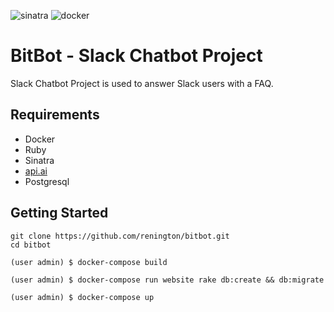 ![sinatra](https://img.shields.io/badge/sinatra-2.0.0-green.svg)
![docker](https://img.shields.io/docker/automated/jrottenberg/ffmpeg.svg)

# BitBot - Slack Chatbot Project
Slack Chatbot Project is used to answer Slack users with a FAQ.

## Requirements
- Docker
- Ruby
- Sinatra
- [api.ai](api.ai)
- Postgresql

## Getting Started
```
git clone https://github.com/renington/bitbot.git
cd bitbot
```

```
(user admin) $ docker-compose build
```

```
(user admin) $ docker-compose run website rake db:create && db:migrate
```

```
(user admin) $ docker-compose up
```
